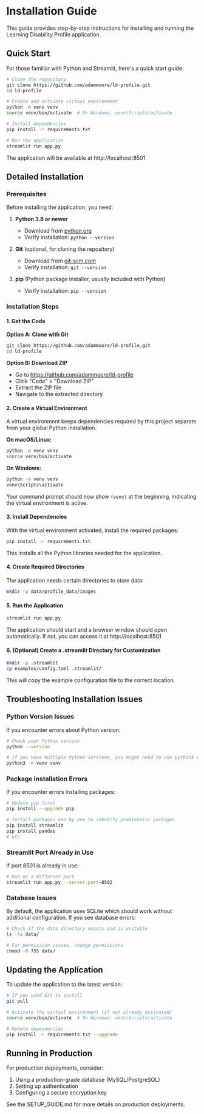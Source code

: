 # Installation Guide

This guide provides step-by-step instructions for installing and running the Learning Disability Profile application.

## Quick Start

For those familiar with Python and Streamlit, here's a quick start guide:

```bash
# Clone the repository
git clone https://github.com/adammoore/ld-profile.git
cd ld-profile

# Create and activate virtual environment
python -m venv venv
source venv/bin/activate  # On Windows: venv\Scripts\activate

# Install dependencies
pip install -r requirements.txt

# Run the application
streamlit run app.py
```

The application will be available at http://localhost:8501

## Detailed Installation

### Prerequisites

Before installing the application, you need:

1. **Python 3.8 or newer**
   - Download from [python.org](https://www.python.org/downloads/)
   - Verify installation: `python --version`

2. **Git** (optional, for cloning the repository)
   - Download from [git-scm.com](https://git-scm.com/downloads)
   - Verify installation: `git --version`

3. **pip** (Python package installer, usually included with Python)
   - Verify installation: `pip --version`

### Installation Steps

#### 1. Get the Code

**Option A: Clone with Git**

```bash
git clone https://github.com/adammoore/ld-profile.git
cd ld-profile
```

**Option B: Download ZIP**

- Go to https://github.com/adammoore/ld-profile
- Click "Code" > "Download ZIP"
- Extract the ZIP file
- Navigate to the extracted directory

#### 2. Create a Virtual Environment

A virtual environment keeps dependencies required by this project separate from your global Python installation.

**On macOS/Linux:**

```bash
python -m venv venv
source venv/bin/activate
```

**On Windows:**

```bash
python -m venv venv
venv\Scripts\activate
```

Your command prompt should now show `(venv)` at the beginning, indicating the virtual environment is active.

#### 3. Install Dependencies

With the virtual environment activated, install the required packages:

```bash
pip install -r requirements.txt
```

This installs all the Python libraries needed for the application.

#### 4. Create Required Directories

The application needs certain directories to store data:

```bash
mkdir -p data/profile_data/images
```

#### 5. Run the Application

```bash
streamlit run app.py
```

The application should start and a browser window should open automatically. If not, you can access it at http://localhost:8501

#### 6. (Optional) Create a .streamlit Directory for Customization

```bash
mkdir -p .streamlit
cp examples/config.toml .streamlit/
```

This will copy the example configuration file to the correct location.

## Troubleshooting Installation Issues

### Python Version Issues

If you encounter errors about Python version:

```bash
# Check your Python version
python --version

# If you have multiple Python versions, you might need to use python3 explicitly
python3 -m venv venv
```

### Package Installation Errors

If you encounter errors installing packages:

```bash
# Update pip first
pip install --upgrade pip

# Install packages one by one to identify problematic packages
pip install streamlit
pip install pandas
# etc.
```

### Streamlit Port Already in Use

If port 8501 is already in use:

```bash
# Run on a different port
streamlit run app.py --server.port=8502
```

### Database Issues

By default, the application uses SQLite which should work without additional configuration. If you see database errors:

```bash
# Check if the data directory exists and is writable
ls -la data/

# For permission issues, change permissions
chmod -R 755 data/
```

## Updating the Application

To update the application to the latest version:

```bash
# If you used Git to install
git pull

# Activate the virtual environment (if not already activated)
source venv/bin/activate  # On Windows: venv\Scripts\activate

# Update dependencies
pip install -r requirements.txt --upgrade
```

## Running in Production

For production deployments, consider:

1. Using a production-grade database (MySQL/PostgreSQL)
2. Setting up authentication
3. Configuring a secure encryption key

See the SETUP_GUIDE.md for more details on production deployments.
